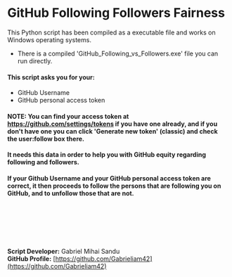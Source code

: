# GitHub Following Followers Fairness


This Python script has been compiled as a executable file and works on Windows operating systems.

* There is a compiled 'GitHub_Following_vs_Followers.exe' file you can run directly.

#### This script asks you for your:
- GitHub Username
- GitHub personal access token

#### NOTE: You can find your access token at https://github.com/settings/tokens if you have one already, and if you don't have one you can click 'Generate new token' (classic) and check the user:follow box there.
#### It needs this data in order to help you with GitHub equity regarding following and followers.

#### If your Github Username and your GitHub personal access token are correct, it then proceeds to follow the persons that are following you on GitHub, and to unfollow those that are not.






<br><br>





<br><br>




**Script Developer:** Gabriel Mihai Sandu  
**GitHub Profile:** [https://github.com/Gabrieliam42](https://github.com/Gabrieliam42)
